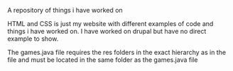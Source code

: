 A repository of things i have worked on

HTML and CSS is just my website with different examples of code and things i have worked on.
I have worked on drupal but have no direct example to show.

The games.java file requires the res folders in the exact hierarchy as in the file and must be located in the same folder as the games.java file
